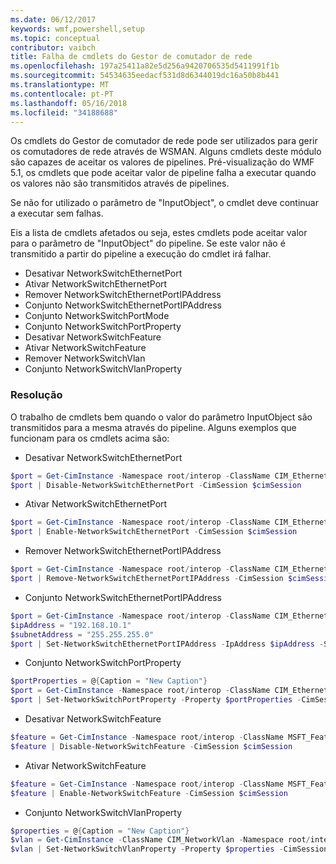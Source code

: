 ```yaml
---
ms.date: 06/12/2017
keywords: wmf,powershell,setup
ms.topic: conceptual
contributor: vaibch
title: Falha de cmdlets do Gestor de comutador de rede
ms.openlocfilehash: 197a25411a82e5d256a9420706535d5411991f1b
ms.sourcegitcommit: 54534635eedacf531d8d6344019dc16a50b8b441
ms.translationtype: MT
ms.contentlocale: pt-PT
ms.lasthandoff: 05/16/2018
ms.locfileid: "34188688"
---
```

Os cmdlets do Gestor de comutador de rede pode ser utilizados para gerir os comutadores de rede através de WSMAN.
Alguns cmdlets deste módulo são capazes de aceitar os valores de pipelines.
Pré-visualização do WMF 5.1, os cmdlets que pode aceitar valor de pipeline falha a executar quando os valores não são transmitidos através de pipelines.

Se não for utilizado o parâmetro de "InputObject", o cmdlet deve continuar a executar sem falhas.

Eis a lista de cmdlets afetados ou seja, estes cmdlets pode aceitar valor para o parâmetro de "InputObject" do pipeline.
Se este valor não é transmitido a partir do pipeline a execução do cmdlet irá falhar.

- Desativar NetworkSwitchEthernetPort
- Ativar NetworkSwitchEthernetPort
- Remover NetworkSwitchEthernetPortIPAddress
- Conjunto NetworkSwitchEthernetPortIPAddress
- Conjunto NetworkSwitchPortMode
- Conjunto NetworkSwitchPortProperty
- Desativar NetworkSwitchFeature
- Ativar NetworkSwitchFeature
- Remover NetworkSwitchVlan
- Conjunto NetworkSwitchVlanProperty

### <a name="resolution"></a>Resolução
O trabalho de cmdlets bem quando o valor do parâmetro InputObject são transmitidos para a mesma através do pipeline. Alguns exemplos que funcionam para os cmdlets acima são:

- Desativar NetworkSwitchEthernetPort
```powershell
$port = Get-CimInstance -Namespace root/interop -ClassName CIM_EthernetPort -CimSession $cimSession | Select-Object -First 1
$port | Disable-NetworkSwitchEthernetPort -CimSession $cimSession
```

- Ativar NetworkSwitchEthernetPort
```powershell
$port = Get-CimInstance -Namespace root/interop -ClassName CIM_EthernetPort -CimSession $cimSession | Select-Object -First 1
$port | Enable-NetworkSwitchEthernetPort -CimSession $cimSession
```

- Remover NetworkSwitchEthernetPortIPAddress
```powershell
$port = Get-CimInstance -Namespace root/interop -ClassName CIM_EthernetPort -CimSession $cimSession | Select-Object -First 1
$port | Remove-NetworkSwitchEthernetPortIPAddress -CimSession $cimSession
```

- Conjunto NetworkSwitchEthernetPortIPAddress
```powershell
$port = Get-CimInstance -Namespace root/interop -ClassName CIM_EthernetPort -CimSession $cimSession | Select-Object -First 1
$ipAddress = "192.168.10.1"
$subnetAddress = "255.255.255.0"
$port | Set-NetworkSwitchEthernetPortIPAddress -IpAddress $ipAddress -SubnetAddress $subnetAddress -CimSession $cimSession
```

- Conjunto NetworkSwitchPortProperty
```powershell
$portProperties = @{Caption = "New Caption"}
$port = Get-CimInstance -Namespace root/interop -ClassName CIM_EthernetPort -CimSession $cimSession | Select-Object -First 1
$port | Set-NetworkSwitchPortProperty -Property $portProperties -CimSession $cimSession
```

- Desativar NetworkSwitchFeature
```powershell
$feature = Get-CimInstance -Namespace root/interop -ClassName MSFT_Feature -CimSession $cimSession | Select-Object -First 1
$feature | Disable-NetworkSwitchFeature -CimSession $cimSession
```

- Ativar NetworkSwitchFeature
```powershell
$feature = Get-CimInstance -Namespace root/interop -ClassName MSFT_Feature -CimSession $cimSession | Select-Object -First 1
$feature | Enable-NetworkSwitchFeature -CimSession $cimSession
```

- Conjunto NetworkSwitchVlanProperty
```powershell
$properties = @{Caption = "New Caption"}
$vlan = Get-CimInstance -ClassName CIM_NetworkVlan -Namespace root/interop -CimSession $cimSession | Select-Object -First 1
$vlan | Set-NetworkSwitchVlanProperty -Property $properties -CimSession $cimSession
```
